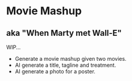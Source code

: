# Movie Mashup

## aka "When Marty met Wall-E"

WIP...

* Generate a movie mashup given two movies.
* AI generate a title, tagline and treatment.
* AI generate a photo for a poster.
